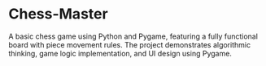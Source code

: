 # Chess-Master
A basic chess game using Python and Pygame, featuring a fully functional board with piece movement rules. The project demonstrates algorithmic thinking, game logic implementation, and UI design using Pygame.
